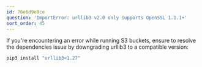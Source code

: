 ```yaml
---
id: 76e6d9e8ce
question: 'ImportError: urllib3 v2.0 only supports OpenSSL 1.1.1+'
sort_order: 45
---
```


If you're encountering an error while running S3 buckets, ensure to resolve the dependencies issue by downgrading urllib3 to a compatible version:

```bash
pip3 install "urllib3<1.27"
```